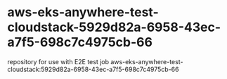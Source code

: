 # aws-eks-anywhere-test-cloudstack-5929d82a-6958-43ec-a7f5-698c7c4975cb-66
repository for use with E2E test job aws-eks-anywhere-test-cloudstack:5929d82a-6958-43ec-a7f5-698c7c4975cb-66
